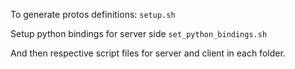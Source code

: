 To generate protos definitions: ```setup.sh```

Setup python bindings for server side ```set_python_bindings.sh```

And then respective script files for server and client in each folder.
